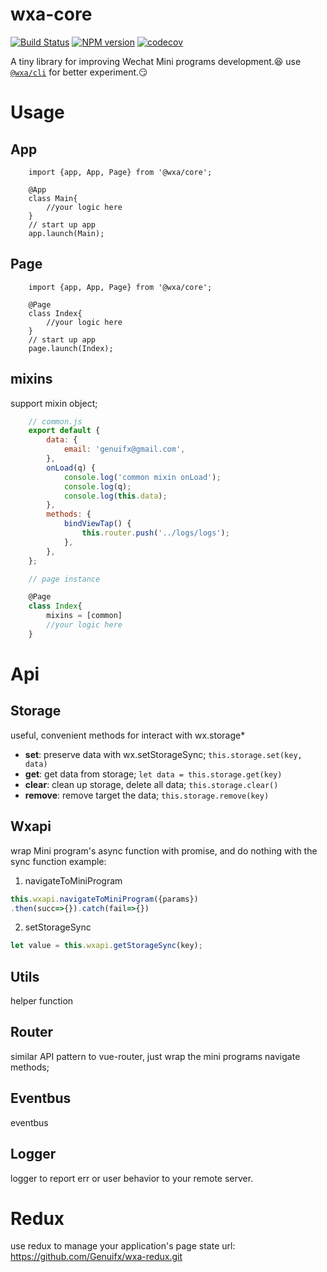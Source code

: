 # wxa-core

[![Build Status](https://travis-ci.org/Genuifx/wxa.svg?branch=master)](https://travis-ci.org/Genuifx/wxa)
[![NPM version](https://img.shields.io/npm/v/@wxa/core.svg)](https://www.npmjs.com/package/@wxa/core)
[![codecov](https://codecov.io/gh/Genuifx/wxa/branch/master/graph/badge.svg)](https://codecov.io/gh/Genuifx/wxa)

A tiny library for improving  Wechat Mini programs development.:laughing:
use [`@wxa/cli`](https://github.com/Genuifx/wxa-cli) for better experiment.:smirk:

# Usage
## App
```
    import {app, App, Page} from '@wxa/core';

    @App
    class Main{
        //your logic here
    }
    // start up app
    app.launch(Main);
```
## Page
```
    import {app, App, Page} from '@wxa/core';

    @Page
    class Index{
        //your logic here
    }
    // start up app
    page.launch(Index);
```
## mixins
support mixin object;
```javascript
    // common.js
    export default {
        data: {
            email: 'genuifx@gmail.com',
        },
        onLoad(q) {
            console.log('common mixin onLoad');
            console.log(q);
            console.log(this.data);
        },
        methods: {
            bindViewTap() {
                this.router.push('../logs/logs');
            },
        },
    };
```
```javascript
    // page instance

    @Page
    class Index{
        mixins = [common]
        //your logic here
    }
```
# Api
## Storage
useful, convenient methods for interact with wx.storage*
- **set**: preserve data with wx.setStorageSync;
`this.storage.set(key, data)`
- **get**: get data from storage;
`let data = this.storage.get(key)`
- **clear**: clean up storage, delete all data;
`this.storage.clear()`
- **remove**: remove target the data;
`this.storage.remove(key)`
## Wxapi
wrap Mini program's async function with promise, and do nothing with the sync function
example:
1. navigateToMiniProgram
```javascript
this.wxapi.navigateToMiniProgram({params})
.then(succ=>{}).catch(fail=>{})
```
2. setStorageSync
```javascript
let value = this.wxapi.getStorageSync(key);
```
## Utils
helper function
## Router
similar API pattern to vue-router, just wrap the mini programs navigate methods;
## Eventbus
eventbus
## Logger
logger to report err or user behavior to your remote server.

# Redux
use redux to manage your application's page state
url: https://github.com/Genuifx/wxa-redux.git

